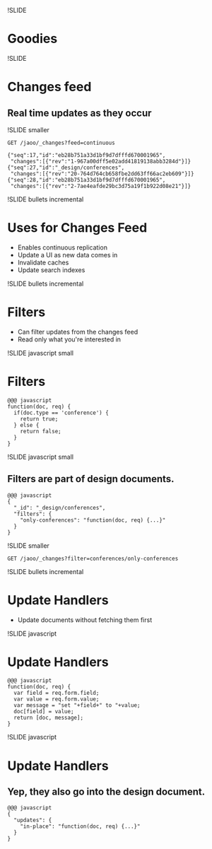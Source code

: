 !SLIDE

# Goodies #

!SLIDE

# Changes feed #

## Real time updates as they occur ##

!SLIDE smaller

    GET /jaoo/_changes?feed=continuous

    {"seq":17,"id":"eb28b751a33d1bf9d7dfffd670001965",
     "changes":[{"rev":"1-967a00dff5e02add41819138abb3284d"}]}
    {"seq":27,"id":"_design/conferences",
     "changes":[{"rev":"20-764d764cb658fbe2dd63ff66ac2eb609"}]}
    {"seq":28,"id":"eb28b751a33d1bf9d7dfffd670001965",
     "changes":[{"rev":"2-7ae4eafde29bc3d75a19f1b922d08e21"}]}

!SLIDE bullets incremental

# Uses for Changes Feed #

* Enables continuous replication
* Update a UI as new data comes in
* Invalidate caches
* Update search indexes

!SLIDE bullets incremental

# Filters #

* Can filter updates from the changes feed
* Read only what you're interested in

!SLIDE javascript small

# Filters #

    @@@ javascript
    function(doc, req) {
      if(doc.type == 'conference') {
        return true;
      } else {
        return false;
      }
    }

!SLIDE javascript small

## Filters are part of design documents. ##

    @@@ javascript
    {
      "_id": "_design/conferences",
      "filters": {
        "only-conferences": "function(doc, req) {...}"
      }
    }

!SLIDE smaller

    GET /jaoo/_changes?filter=conferences/only-conferences

!SLIDE bullets incremental

# Update Handlers #

* Update documents without fetching them first

!SLIDE javascript

# Update Handlers #

    @@@ javascript
    function(doc, req) {
      var field = req.form.field;
      var value = req.form.value;
      var message = "set "+field+" to "+value;
      doc[field] = value;
      return [doc, message];
    }

!SLIDE javascript

# Update Handlers #

## Yep, they also go into the design document. ##

    @@@ javascript
    {
      "updates": {
        "in-place": "function(doc, req) {...}"
      }
    }

